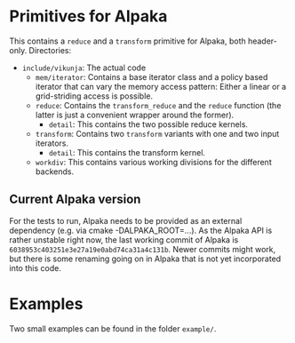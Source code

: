 # Primitives for Alpaka
This contains a `reduce` and a `transform` primitive for Alpaka, both header-only.
Directories:
* `include/vikunja`: The actual code
    - `mem/iterator`: Contains a base iterator class and a policy based iterator that can vary the memory access pattern: Either a linear or a grid-striding access is possible.
    - `reduce`: Contains the `transform_reduce` and the `reduce` function (the latter is just a convenient wrapper around the former).
        + `detail`: This contains the two possible reduce kernels.
    - `transform`: Contains two `transform` variants with one and two input iterators.
        + `detail`: This contains the transform kernel.
    - `workdiv`: This contains various working divisions for the different backends. 

## Current Alpaka version
For the tests to run, Alpaka needs to be provided as an external dependency (e.g. via cmake -DALPAKA_ROOT=...). As the Alpaka API is rather unstable right now, the last working commit of Alpaka is `6038953c403251e3e27a19e0abd74ca31a4c131b`. Newer commits might work, but there is some renaming going on in Alpaka that is not yet incorporated into this code.

# Examples
Two small examples can be found in the folder `example/`.